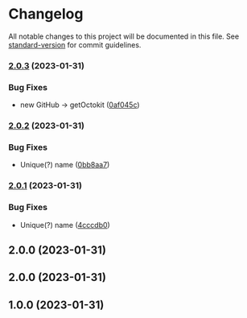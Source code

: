 # Changelog

All notable changes to this project will be documented in this file. See [standard-version](https://github.com/conventional-changelog/standard-version) for commit guidelines.

### [2.0.3](https://github.com/actions/upload-release-asset/compare/v2.0.2...v2.0.3) (2023-01-31)


### Bug Fixes

* new GitHub -> getOctokit ([0af045c](https://github.com/actions/upload-release-asset/commit/0af045c76936b9a6ac88f5e59312c1bc3a380c3c))

### [2.0.2](https://github.com/actions/upload-release-asset/compare/v2.0.1...v2.0.2) (2023-01-31)


### Bug Fixes

* Unique(?) name ([0bb8aa7](https://github.com/actions/upload-release-asset/commit/0bb8aa78084c3193c1ddbbdad871571ed0cbc775))

### [2.0.1](https://github.com/actions/upload-release-asset/compare/v2.0.0...v2.0.1) (2023-01-31)


### Bug Fixes

* Unique(?) name ([4cccdb0](https://github.com/actions/upload-release-asset/commit/4cccdb08d1878b7b54c4d9ceae67f5e632144336))

## 2.0.0 (2023-01-31)

## 2.0.0 (2023-01-31)

## 1.0.0 (2023-01-31)
